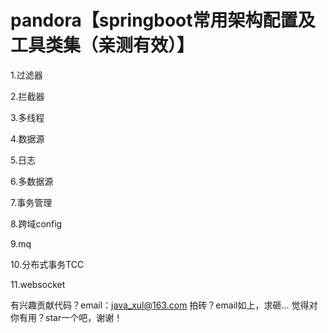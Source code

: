# pandora【springboot常用架构配置及工具类集（亲测有效）】

1.过滤器

2.拦截器

3.多线程

4.数据源

5.日志

6.多数据源

7.事务管理

8.跨域config

9.mq

10.分布式事务TCC

11.websocket

有兴趣贡献代码？email：java_xul@163.com
拍砖？email如上，求砸... 
觉得对你有用？star一个吧，谢谢！